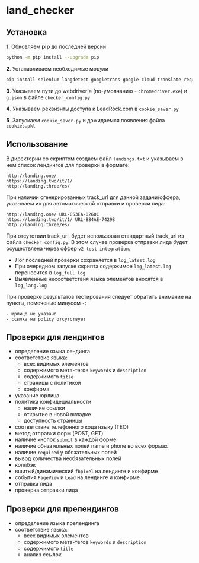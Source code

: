 # land_checker

## Установка
**1**. Обновляем **pip** до последней версии
```bash
python -m pip install --upgrade pip
```
**2**. Устанавливаем необходимые модули
```bash
pip install selenium langdetect googletrans google-cloud-translate requests
```
**3**. Указываем пути до webdriver'а (по-умолчанию - `chromedriver.exe`) и `g.json` в файле `checker_config.py`

**4**. Указываем реквизиты доступа к LeadRock.com в `cookie_saver.py`

**5**. Запускаем `cookie_saver.py` и дожидаемся появления файла `cookies.pkl`

## Использование
В директории со скриптом создаем файл `landings.txt` и указываем в нем список лендингов для проверки в формате:
```
http://landing.one/
https://landing.two/it/1/
http://landing.three/es/
```
При наличии сгенерированных track_url для данной задачи/оффера, указываем их для автоматической отправки и проверки лида:
```
http://landing.one/ URL-C53EA-0260C
https://landing.two/it/1/ URL-B84AE-7429B
http://landing.three/es/
```
При отсутствии track_url, будет использован стандартный track_url из файла `checker_config.py`. В этом случае проверка отправки лида
будет осуществлена через оффер `v2 test integration`.

- Лог последней проверки сохраняется в `log_latest.log`
- При очередном запуске скрипта содержимое `log_latest.log` переносится в `log_full.log`
- Выявленные несоответствия языка элементов вносятся в `log_lang.log`

При проверке результатов тестирования следует обратить внимание на пункты, помеченые минусом ` - `:
```
- юрлицо не указано
- ссылка на policy отсутствует
```

## Проверки для лендингов
- определение языка лендинга
- соответствие языка:
  - всех видимых элементов
  - содержимого мета-тегов `keywords` и `description`
  - содержимого `title`
  - страницы с политикой
  - конфирма
- указание юрлица
- политика конфидециальности
  - наличие ссылки
  - открытие в новой вкладке
  - доступность страницы
- соответствие телефонного кода языку (ГЕО)
- метод отправки форм (POST, GET)
- наличие кнопок `submit` в каждой форме
- наличие обязательных полей name и phone во всех формах
- наличие `required` у обязательных полей
- вывод количества необязательных полей
- коллбэк
- вшитый/динамический `fbpixel` на лендинге и конфирме
- события `PageView` и `Lead` на лендинге и конфирме
- отправка лида
- проверка отправки лида

## Проверки для прелендингов
- определение языка прелендинга
- соответствие языка:
  - всех видимых элементов
  - содержимого мета-тегов `keywords` и `description`
  - содержимого `title`
  - анализ ссылок
